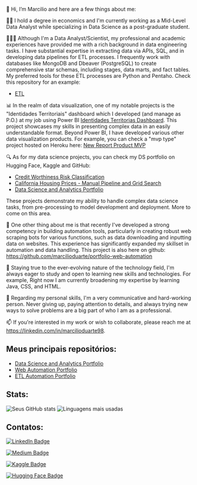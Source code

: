 👋 Hi, I’m Marcilio and here are a few things about me:

🧑‍🎓 I hold a degree in economics and I'm currently working as a Mid-Level Data Analyst while specializing in Data Science as a post-graduate student.

👨🏾‍💻 Although I'm a Data Analyst/Scientist, my professional and academic experiences have provided me with a rich background in data engineering tasks. I have substantial expertise in extracting data via APIs, SQL, and in developing data pipelines for ETL processes. I frequently work with databases like MongoDB and Dbeaver (PostgreSQL) to create comprehensive star schemas, including stages, data marts, and fact tables. My preferred tools for these ETL processes are Python and Pentaho. Check this repository for an example: 

- [ETL](https://github.com/marcilioduarte/portfolio-etl-automation)

📊 In the realm of data visualization, one of my notable projects is the "Identidades Territoriais" dashboard which I developed (and manage as P.O.) at my job using Power BI [Identidades Territorias Dashboard](https://www.inteligencia-sebraemg.com.br/identidades-territoriais). This project showcases my skills in presenting complex data in an easily understandable format. Beyond Power BI, I have developed various other data visualization products. For example, you can check a "mvp type" project hosted on Heroku here: [New Report Product MVP](https://sebraemg-uine-adhoc01-5328a5782f7f.herokuapp.com/)

🔍 As for my data science projects, you can check my DS portfolio on Hugging Face, Kaggle and GitHub:

- [Credit Worthiness Risk Classification](https://huggingface.co/spaces/marcilioduarte/Credit-Worthiness-Risk-Classification)
- [California Housing Prices - Manual Pipeline and Grid Search](https://www.kaggle.com/code/marcilioduarte/cali-h-p-lr-dt-and-rf-manual-pipe-and-grid)
- [Data Science and Analytics Portfolio](https://github.com/marcilioduarte/portfolio-data-science-and-analytics/tree/main/completed)

These projects demonstrate my ability to handle complex data science tasks, from pre-processing to model development and deployment. More to come on this area.

🤖 One other thing about me is that recently I've developed a strong competency in building automation tools, particularly in creating robust web scraping bots for various functions, such as data downloading and inputting data on websites. This experience has significantly expanded my skillset in automation and data handling. This project is also here on github: https://github.com/marcilioduarte/portfolio-web-automation

🌱 Staying true to the ever-evolving nature of the technology field, I'm always eager to study and open to learning new skills and technologies. For example, Right now I am currently broadening my expertise by learning Java, CSS, and HTML. 

👀 Regarding my personal skills, I'm a very communicative and hard-working person. Never giving up, paying attention to details, and always trying new ways to solve problems are a big part of who I am as a professional.

📫 If you're interested in my work or wish to collaborate, please reach me at https://linkedin.com/in/marcilioduarte98.

## Meus principais repositórios:

- [Data Science and Analytics Portfolio](https://github.com/marcilioduarte/portfolio-data-science-and-analytics/tree/main/completed)
- [Web Automation Portfolio](https://github.com/marcilioduarte/portfolio-web-automation)
- [ETL Automation Portfolio](https://github.com/marcilioduarte/portfolio-etl-automation)

## Stats:

![Seus GitHub stats](https://github-readme-stats.vercel.app/api?username=marcilioduarte&show_icons=true) ![Linguagens mais usadas](https://github-readme-stats.vercel.app/api/top-langs/?username=marcilioduarte&layout=compact)

## Contatos:

[![LinkedIn Badge](https://img.shields.io/badge/-LinkedIn-blue?style=flat-square&logo=LinkedIn&logoColor=white&link=https://linkedin.com/in/marcilioduarte98)](https://linkedin.com/in/marcilioduarte98)

[![Medium Badge](https://img.shields.io/badge/-Medium-black?style=flat-square&logo=Medium&logoColor=white&link=https://medium.com/@marcilio.dfn)](https://medium.com/@marcilio.dfn)

[![Kaggle Badge](https://img.shields.io/badge/-Kaggle-20BEFF?style=flat-square&logo=Kaggle&logoColor=white&link=https://www.kaggle.com/marcilioduarte)](https://www.kaggle.com/marcilioduarte)

[![Hugging Face Badge](https://img.shields.io/badge/-Hugging_Face-yellow?style=flat-square&logo=HuggingFace&logoColor=white&link=https://huggingface.co/marcilioduarte)](https://huggingface.co/marcilioduarte)
